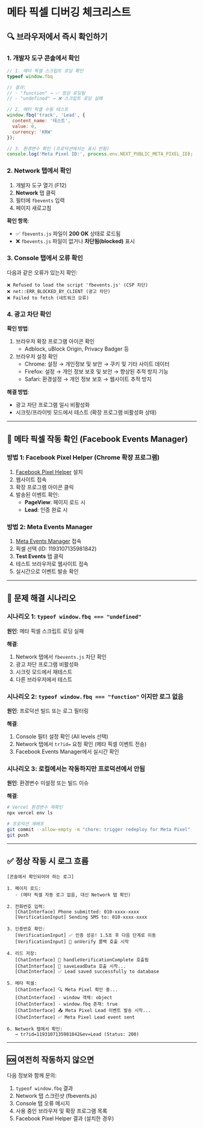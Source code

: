# 메타 픽셀 디버깅 체크리스트

## 🔍 브라우저에서 즉시 확인하기

### 1. 개발자 도구 콘솔에서 확인

```javascript
// 1. 메타 픽셀 스크립트 로딩 확인
typeof window.fbq

// 결과:
// - "function" → ✅ 정상 로딩됨
// - "undefined" → ❌ 스크립트 로딩 실패

// 2. 메타 픽셀 수동 테스트
window.fbq('track', 'Lead', {
  content_name: '테스트',
  value: 0,
  currency: 'KRW'
});

// 3. 환경변수 확인 (프로덕션에서는 표시 안됨)
console.log('Meta Pixel ID:', process.env.NEXT_PUBLIC_META_PIXEL_ID);
```

### 2. Network 탭에서 확인

1. 개발자 도구 열기 (F12)
2. **Network** 탭 클릭
3. 필터에 `fbevents` 입력
4. 페이지 새로고침

**확인 항목**:
- ✅ `fbevents.js` 파일이 **200 OK** 상태로 로드됨
- ❌ `fbevents.js` 파일이 없거나 **차단됨(blocked)** 표시

### 3. Console 탭에서 오류 확인

다음과 같은 오류가 있는지 확인:
```
❌ Refused to load the script 'fbevents.js' (CSP 차단)
❌ net::ERR_BLOCKED_BY_CLIENT (광고 차단)
❌ Failed to fetch (네트워크 오류)
```

### 4. 광고 차단 확인

**확인 방법**:
1. 브라우저 확장 프로그램 아이콘 확인
   - Adblock, uBlock Origin, Privacy Badger 등
2. 브라우저 설정 확인
   - Chrome: 설정 → 개인정보 및 보안 → 쿠키 및 기타 사이트 데이터
   - Firefox: 설정 → 개인 정보 보호 및 보안 → 향상된 추적 방지 기능
   - Safari: 환경설정 → 개인 정보 보호 → 웹사이트 추적 방지

**해결 방법**:
- 광고 차단 프로그램 일시 비활성화
- 시크릿/프라이빗 모드에서 테스트 (확장 프로그램 비활성화 상태)

---

## 🎯 메타 픽셀 작동 확인 (Facebook Events Manager)

### 방법 1: Facebook Pixel Helper (Chrome 확장 프로그램)

1. [Facebook Pixel Helper](https://chrome.google.com/webstore/detail/facebook-pixel-helper/fdgfkebogiimcoedlicjlajpkdmockpc) 설치
2. 웹사이트 접속
3. 확장 프로그램 아이콘 클릭
4. 발송된 이벤트 확인:
   - **PageView**: 페이지 로드 시
   - **Lead**: 인증 완료 시

### 방법 2: Meta Events Manager

1. [Meta Events Manager](https://business.facebook.com/events_manager2) 접속
2. 픽셀 선택 (ID: 1193107135981842)
3. **Test Events** 탭 클릭
4. 테스트 브라우저로 웹사이트 접속
5. 실시간으로 이벤트 발송 확인

---

## 🐛 문제 해결 시나리오

### 시나리오 1: `typeof window.fbq === "undefined"`

**원인**: 메타 픽셀 스크립트 로딩 실패

**해결**:
1. Network 탭에서 `fbevents.js` 차단 확인
2. 광고 차단 프로그램 비활성화
3. 시크릿 모드에서 재테스트
4. 다른 브라우저에서 테스트

### 시나리오 2: `typeof window.fbq === "function"` 이지만 로그 없음

**원인**: 프로덕션 빌드 또는 로그 필터링

**해결**:
1. Console 필터 설정 확인 (All levels 선택)
2. Network 탭에서 `tr?id=` 요청 확인 (메타 픽셀 이벤트 전송)
3. Facebook Events Manager에서 실시간 확인

### 시나리오 3: 로컬에서는 작동하지만 프로덕션에서 안됨

**원인**: 환경변수 미설정 또는 빌드 이슈

**해결**:
```bash
# Vercel 환경변수 재확인
npx vercel env ls

# 프로덕션 재배포
git commit --allow-empty -m "chore: trigger redeploy for Meta Pixel"
git push
```

---

## ✅ 정상 작동 시 로그 흐름

```
[콘솔에서 확인되어야 하는 로그]

1. 페이지 로드:
   - (메타 픽셀 자동 로그 없음, 대신 Network 탭 확인)

2. 전화번호 입력:
   [ChatInterface] Phone submitted: 010-xxxx-xxxx
   [VerificationInput] Sending SMS to: 010-xxxx-xxxx

3. 인증번호 확인:
   [VerificationInput] ✅ 인증 성공! 1.5초 후 다음 단계로 이동
   [VerificationInput] 🎯 onVerify 콜백 호출 시작

4. 리드 저장:
   [ChatInterface] 🎯 handleVerificationComplete 호출됨
   [ChatInterface] 💾 saveLeadData 호출 시작...
   [ChatInterface] ✅ Lead saved successfully to database

5. 메타 픽셀:
   [ChatInterface] 🔍 Meta Pixel 확인 중...
   [ChatInterface] - window 객체: object
   [ChatInterface] - window.fbq 존재: true
   [ChatInterface] 📤 Meta Pixel Lead 이벤트 발송 시작...
   [ChatInterface] ✅ Meta Pixel Lead event sent

6. Network 탭에서 확인:
   → tr?id=1193107135981842&ev=Lead (Status: 200)
```

---

## 🆘 여전히 작동하지 않으면

다음 정보와 함께 문의:
1. `typeof window.fbq` 결과
2. Network 탭 스크린샷 (fbevents.js)
3. Console 탭 오류 메시지
4. 사용 중인 브라우저 및 확장 프로그램 목록
5. Facebook Pixel Helper 결과 (설치한 경우)
